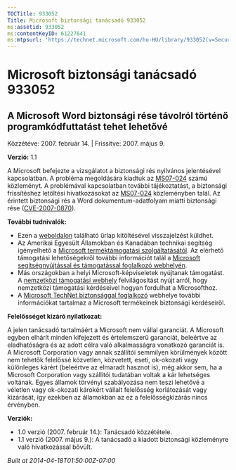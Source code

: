 ```yaml
---
TOCTitle: 933052
Title: Microsoft biztonsági tanácsadó 933052
ms:assetid: 933052
ms:contentKeyID: 61227641
ms:mtpsurl: 'https://technet.microsoft.com/hu-HU/library/933052(v=Security.10)'
---
```




Microsoft biztonsági tanácsadó 933052
=====================================

A Microsoft Word biztonsági rése távolról történő programkódfuttatást tehet lehetővé
------------------------------------------------------------------------------------

Közzétéve: 2007. február 14. | Frissítve: 2007. május 9.

**Verzió:** 1.1

A Microsoft befejezte a vizsgálatot a biztonsági rés nyilvános jelentésével kapcsolatban. A probléma megoldására kiadtuk az [MS07-024](http://go.microsoft.com/fwlink/?linkid=85636) számú közleményt. A problémával kapcsolatban további tájékoztatást, a biztonsági frissítéshez letöltési hivatkozásokat az [MS07-024](http://go.microsoft.com/fwlink/?linkid=85636) közleményben talál. Az érintett biztonsági rés a Word dokumentum-adatfolyam miatti biztonsági rése ([CVE-2007-0870](http://www.cve.mitre.org/cgi-bin/cvename.cgi?name=cve-2007-0870)).

**További tudnivalók:**

-   Ezen a [weboldalon](https://support.microsoft.com/common/survey.aspx?scid=sw;en;1257&amp;showpage=1&amp;ws=technet&amp;sd=tech) található űrlap kitöltésével visszajelzést küldhet.
-   Az Amerikai Egyesült Államokban és Kanadában technikai segítség igényelhető a [Microsoft terméktámogatási szolgáltatásától](http://go.microsoft.com/fwlink/?linkid=21131). Az elérhető támogatási lehetőségekről további információt talál a [Microsoft segítségnyújtással és támogatással foglalkozó webhelyén](http://support.microsoft.com/).
-   Más országokban a helyi Microsoft-képviseletek nyújtanak támogatást. A [nemzetközi támogatási webhely](http://go.microsoft.com/fwlink/?linkid=21155) felvilágosítást nyújt arról, hogy nemzetközi támogatási kérdéseivel hogyan fordulhat a Microsofthoz.
-   A [Microsoft TechNet biztonsággal foglalkozó](http://go.microsoft.com/fwlink/?linkid=21132) webhelye további információkat tartalmaz a Microsoft termékeinek biztonsági kérdéseiről.

**Felelősséget kizáró nyilatkozat:**

A jelen tanácsadó tartalmáért a Microsoft nem vállal garanciát. A Microsoft egyben elhárít minden kifejezett és értelemszerű garanciát, beleértve az eladhatóságra és az adott célra való alkalmasságra vonatkozó garanciát is. A Microsoft Corporation vagy annak szállítói semmilyen körülmények között nem tehetők felelőssé közvetlen, közvetett, eseti, ok-okozati vagy különleges kárért (beleértve az elmaradt hasznot is), még akkor sem, ha a Microsoft Corporation vagy szállítói tudatában voltak a kár lehetséges voltának. Egyes államok törvényi szabályozása nem teszi lehetővé a véletlen vagy ok-okozati károkért vállalt felelősség korlátozását vagy kizárását, így ezekben az államokban az ez a felelősségkizárás nincs érvényben.

**Verziók:**

-   1.0 verzió (2007. február 14.): Tanácsadó közzététele.
-   1.1 verzió (2007. május 9.): A tanácsadó a kiadott biztonsági közleményre való hivatkozással bővült.

*Built at 2014-04-18T01:50:00Z-07:00*
